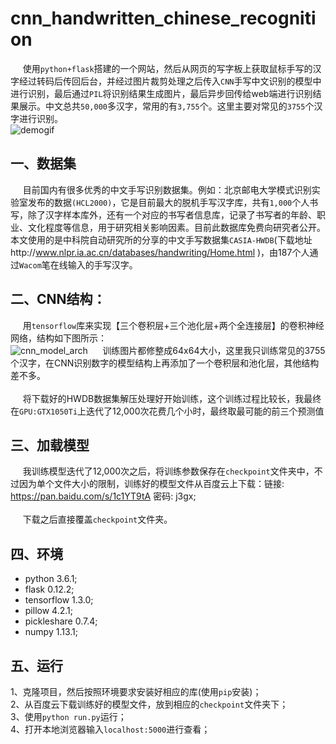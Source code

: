 # cnn_handwritten_chinese_recognition
&nbsp;&nbsp;&nbsp;&nbsp; 使用`python+flask`搭建的一个网站，然后从网页的写字板上获取鼠标手写的汉字经过转码后传回后台，并经过图片裁剪处理之后传入`CNN`手写中文识别的模型中进行识别，最后通过`PIL`将识别结果生成图片，最后异步回传给web端进行识别结果展示。中文总共`50,000`多汉字，常用的有`3,755`个。这里主要对常见的`3755`个汉字进行识别。<br>
![demogif](https://github.com/taosir/cnn_handwritten_chinese_recognition/blob/master/cnn_handwrite_chinese_recognize.gif) <br>
## 一、数据集<br>
&nbsp;&nbsp;&nbsp;&nbsp; 目前国内有很多优秀的中文手写识别数据集。例如：北京邮电大学模式识别实验室发布的数据`(HCL2000)`，它是目前最大的脱机手写汉字库，共有`1,000`个人书写，除了汉字样本库外，还有一个对应的书写者信息库，记录了书写者的年龄、职业、文化程度等信息，用于研究相关影响因素。目前此数据库免费向研究者公开。本文使用的是中科院自动研究所的分享的中文手写数据集`CASIA-HWDB`(下载地址http://www.nlpr.ia.ac.cn/databases/handwriting/Home.html )，由187个人通过`Wacom`笔在线输入的手写汉字。<br>
## 二、CNN结构：<br>
&nbsp;&nbsp;&nbsp;&nbsp; 用`tensorflow`库来实现【三个卷积层+三个池化层+两个全连接层】的卷积神经网络，结构如下图所示：<br>
![cnn_model_arch](https://github.com/taosir/cnn_handwritten_chinese_recognition/blob/master/cnn_handwrite_chinese_recognize_arch.png)
&nbsp;&nbsp;&nbsp;&nbsp; 训练图片都修整成64x64大小，这里我只训练常见的3755个汉字，在CNN识别数字的模型结构上再添加了一个卷积层和池化层，其他结构差不多。<br><br>
&nbsp;&nbsp;&nbsp;&nbsp; 将下载好的HWDB数据集解压处理好开始训练，这个训练过程比较长，我最终在`GPU:GTX1050Ti`上迭代了12,000次花费几个小时，最终取最可能的前三个预测值<br>
## 三、加载模型<br>
&nbsp;&nbsp;&nbsp;&nbsp; 我训练模型迭代了12,000次之后，将训练参数保存在`checkpoint`文件夹中，不过因为单个文件大小的限制，训练好的模型文件从百度云上下载：链接: https://pan.baidu.com/s/1c1YT9tA 密码: j3gx;<br><br>
&nbsp;&nbsp;&nbsp;&nbsp; 下载之后直接覆盖`checkpoint`文件夹。<br>
## 四、环境<br>
* python 3.6.1;<br>
* flask 0.12.2;<br>
* tensorflow 1.3.0;<br>
* pillow 4.2.1;<br>
* pickleshare 0.7.4;<br>
* numpy 1.13.1;<br>
## 五、运行
 1、克隆项目，然后按照环境要求安装好相应的库(使用`pip`安装)；<br>
 2、从百度云下载训练好的模型文件，放到相应的`checkpoint`文件夹下；<br>
 3、使用`python run.py`运行；<br>
 4、打开本地浏览器输入`localhost:5000`进行查看；<br>

